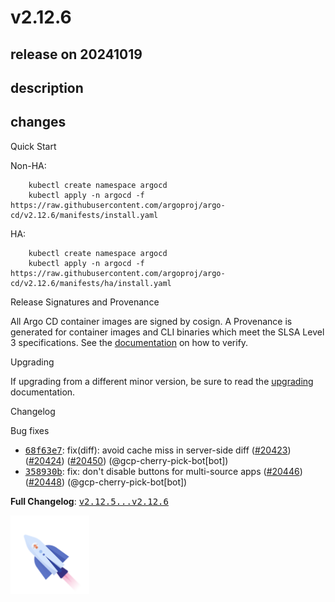 # v2.12.6

## release on 20241019

## description

## changes

Quick Start

Non-HA:

        kubectl create namespace argocd
        kubectl apply -n argocd -f https://raw.githubusercontent.com/argoproj/argo-cd/v2.12.6/manifests/install.yaml

HA:

        kubectl create namespace argocd
        kubectl apply -n argocd -f https://raw.githubusercontent.com/argoproj/argo-cd/v2.12.6/manifests/ha/install.yaml

Release Signatures and Provenance

All Argo CD container images are signed by cosign. A Provenance is generated for container images and CLI binaries which meet the SLSA Level 3 specifications. See the <a href="https://argo-cd.readthedocs.io/en/stable/operator-manual/signed-release-assets" rel="nofollow">documentation</a> on how to verify.

Upgrading

If upgrading from a different minor version, be sure to read the <a href="https://argo-cd.readthedocs.io/en/stable/operator-manual/upgrading/overview/" rel="nofollow">upgrading</a> documentation.

Changelog

Bug fixes

* <a class="commit-link" data-hovercard-type="commit" data-hovercard-url="https://github.com/argoproj/argo-cd/commit/68f63e7a2bc3bb14d3c5fa0632fde8a51fb783e5/hovercard" href="https://github.com/argoproj/argo-cd/commit/68f63e7a2bc3bb14d3c5fa0632fde8a51fb783e5"><tt>68f63e7</tt></a>: fix(diff): avoid cache miss in server-side diff (<a class="issue-link js-issue-link" data-error-text="Failed to load title" data-id="2594964409" data-permission-text="Title is private" data-url="https://github.com/argoproj/argo-cd/issues/20423" data-hovercard-type="issue" data-hovercard-url="/argoproj/argo-cd/issues/20423/hovercard" href="https://github.com/argoproj/argo-cd/issues/20423">#20423</a>) (<a class="issue-link js-issue-link" data-error-text="Failed to load title" data-id="2594967893" data-permission-text="Title is private" data-url="https://github.com/argoproj/argo-cd/issues/20424" data-hovercard-type="pull_request" data-hovercard-url="/argoproj/argo-cd/pull/20424/hovercard" href="https://github.com/argoproj/argo-cd/pull/20424">#20424</a>) (<a class="issue-link js-issue-link" data-error-text="Failed to load title" data-id="2597543280" data-permission-text="Title is private" data-url="https://github.com/argoproj/argo-cd/issues/20450" data-hovercard-type="pull_request" data-hovercard-url="/argoproj/argo-cd/pull/20450/hovercard" href="https://github.com/argoproj/argo-cd/pull/20450">#20450</a>) (@gcp-cherry-pick-bot[bot])
* <a class="commit-link" data-hovercard-type="commit" data-hovercard-url="https://github.com/argoproj/argo-cd/commit/358930be0644ff3d176c26bde18c667881f8517d/hovercard" href="https://github.com/argoproj/argo-cd/commit/358930be0644ff3d176c26bde18c667881f8517d"><tt>358930b</tt></a>: fix: don't disable buttons for multi-source apps (<a class="issue-link js-issue-link" data-error-text="Failed to load title" data-id="2597337682" data-permission-text="Title is private" data-url="https://github.com/argoproj/argo-cd/issues/20446" data-hovercard-type="pull_request" data-hovercard-url="/argoproj/argo-cd/pull/20446/hovercard" href="https://github.com/argoproj/argo-cd/pull/20446">#20446</a>) (<a class="issue-link js-issue-link" data-error-text="Failed to load title" data-id="2597501652" data-permission-text="Title is private" data-url="https://github.com/argoproj/argo-cd/issues/20448" data-hovercard-type="pull_request" data-hovercard-url="/argoproj/argo-cd/pull/20448/hovercard" href="https://github.com/argoproj/argo-cd/pull/20448">#20448</a>) (@gcp-cherry-pick-bot[bot])

<strong>Full Changelog</strong>: <a class="commit-link" href="https://github.com/argoproj/argo-cd/compare/v2.12.5...v2.12.6"><tt>v2.12.5...v2.12.6</tt></a>

<a href="https://argoproj.github.io/cd/" rel="nofollow"><img src="https://raw.githubusercontent.com/argoproj/argo-site/master/content/pages/cd/gitops-cd.png" width="25%" style="max-width: 100%;"></a>

